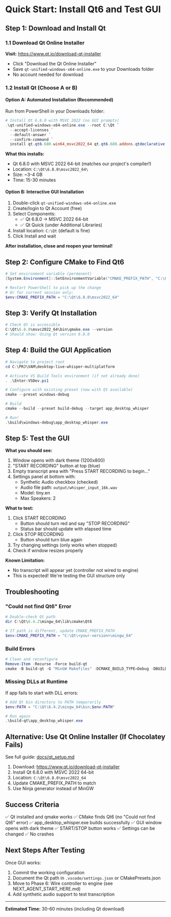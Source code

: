 # Quick Start: Install Qt6 and Test GUI

## Step 1: Download and Install Qt

### 1.1 Download Qt Online Installer

**Visit:** https://www.qt.io/download-qt-installer

- Click "Download the Qt Online Installer"
- Save `qt-unified-windows-x64-online.exe` to your Downloads folder
- No account needed for download

### 1.2 Install Qt (Choose A or B)

#### Option A: Automated Installation (Recommended)

Run from PowerShell in your Downloads folder:

```powershell
# Install Qt 6.8.0 with MSVC 2022 (no GUI prompts)
.\qt-unified-windows-x64-online.exe --root C:\Qt `
  --accept-licenses `
  --default-answer `
  --confirm-command `
  install qt.qt6.680.win64_msvc2022_64 qt.qt6.680.addons.qtdeclarative
```

**What this installs:**
- Qt 6.8.0 with MSVC 2022 64-bit (matches our project's compiler!)
- Location: `C:\Qt\6.8.0\msvc2022_64\`
- Size: ~3-4 GB
- Time: 15-30 minutes

#### Option B: Interactive GUI Installation

1. Double-click `qt-unified-windows-x64-online.exe`
2. Create/login to Qt Account (free)
3. Select Components:
   - ✅ Qt 6.8.0 → MSVC 2022 64-bit
   - ✅ Qt Quick (under Additional Libraries)
4. Install location: `C:\Qt` (default is fine)
5. Click Install and wait

**After installation, close and reopen your terminal!**

## Step 2: Configure CMake to Find Qt6

```powershell
# Set environment variable (permanent)
[System.Environment]::SetEnvironmentVariable("CMAKE_PREFIX_PATH", "C:\Qt\6.8.0\msvc2022_64", "User")

# Restart PowerShell to pick up the change
# Or for current session only:
$env:CMAKE_PREFIX_PATH = "C:\Qt\6.8.0\msvc2022_64"
```

## Step 3: Verify Qt Installation

```powershell
# Check Qt is accessible
C:\Qt\6.8.0\msvc2022_64\bin\qmake.exe --version
# Should show: Using Qt version 6.8.0
```

## Step 4: Build the GUI Application

```powershell
# Navigate to project root
cd C:\PRJ\VAM\desktop-live-whisper-multiplatform

# Activate VS Build Tools environment (if not already done)
. .\Enter-VSDev.ps1

# Configure with existing preset (now with Qt available)
cmake --preset windows-debug

# Build
cmake --build --preset build-debug --target app_desktop_whisper

# Run!
.\build\windows-debug\app_desktop_whisper.exe
```

## Step 5: Test the GUI

**What you should see:**
1. Window opens with dark theme (1200x800)
2. "START RECORDING" button at top (blue)
3. Empty transcript area with "Press START RECORDING to begin..."
4. Settings panel at bottom with:
   - Synthetic Audio checkbox (checked)
   - Audio file path: `output/whisper_input_16k.wav`
   - Model: tiny.en
   - Max Speakers: 2

**What to test:**
1. Click START RECORDING
   - Button should turn red and say "STOP RECORDING"
   - Status bar should update with elapsed time
2. Click STOP RECORDING
   - Button should turn blue again
3. Try changing settings (only works when stopped)
4. Check if window resizes properly

**Known Limitation:**
- No transcript will appear yet (controller not wired to engine)
- This is expected! We're testing the GUI structure only

## Troubleshooting

### "Could not find Qt6" Error

```powershell
# Double-check Qt path
dir C:\Qt\6.4.2\mingw_64\lib\cmake\Qt6

# If path is different, update CMAKE_PREFIX_PATH
$env:CMAKE_PREFIX_PATH = "C:\Qt\<your-version>\mingw_64"
```

### Build Errors

```powershell
# Clean and reconfigure
Remove-Item -Recurse -Force build-qt
cmake -B build-qt -G "MinGW Makefiles" -DCMAKE_BUILD_TYPE=Debug -DBUILD_APP=ON -DCMAKE_PREFIX_PATH=C:/Qt/6.4.2/mingw_64
```

### Missing DLLs at Runtime

If app fails to start with DLL errors:

```powershell
# Add Qt bin directory to PATH temporarily
$env:PATH = "C:\Qt\6.4.2\mingw_64\bin;$env:PATH"

# Run again
.\build-qt\app_desktop_whisper.exe
```

## Alternative: Use Qt Online Installer (If Chocolatey Fails)

See full guide: [docs/qt_setup.md](../docs/qt_setup.md)

1. Download: https://www.qt.io/download-qt-installer
2. Install Qt 6.8.0 with MSVC 2022 64-bit
3. Location: `C:\Qt\6.8.0\msvc2022_64`
4. Update CMAKE_PREFIX_PATH to match
5. Use Ninja generator instead of MinGW

## Success Criteria

✅ Qt installed and qmake works
✅ CMake finds Qt6 (no "Could not find Qt6" error)
✅ app_desktop_whisper.exe builds successfully
✅ GUI window opens with dark theme
✅ START/STOP button works
✅ Settings can be changed
✅ No crashes

## Next Steps After Testing

Once GUI works:
1. Commit the working configuration
2. Document the Qt path in `.vscode/settings.json` or CMakePresets.json
3. Move to Phase 6: Wire controller to engine (see NEXT_AGENT_START_HERE.md)
4. Add synthetic audio support to test transcription

---

**Estimated Time:** 30-60 minutes (including Qt download)
